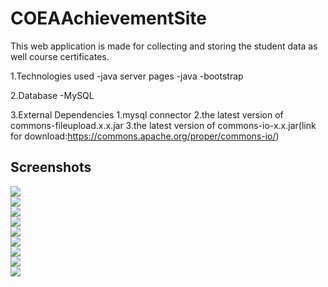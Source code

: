 # COEAAchievementSite

This web application is made for collecting and storing the student data as well course certificates.

1.Technologies used
  -java server pages
  -java
  -bootstrap
  
2.Database
  -MySQL
  
3.External Dependencies
  1.mysql connector
  2.the latest version of commons-fileupload.x.x.jar
  3.the latest version of commons-io-x.x.jar(link for download:https://commons.apache.org/proper/commons-io/)
  
## Screenshots

<img src="https://github.com/komalswami/COEAAchievement/blob/master/ss/p1.png" /> <br>
<img src="https://github.com/komalswami/COEAAchievement/blob/master/ss/p2.png" /> </br>
<img src="https://github.com/komalswami/COEAAchievement/blob/master/ss/p3.png" /> <br>
<img src="https://github.com/komalswami/COEAAchievement/blob/master/ss/p4.png" /> <br>
<img src="https://github.com/komalswami/COEAAchievement/blob/master/ss/p5.png" /> <br>
<img src="https://github.com/komalswami/COEAAchievement/blob/master/ss/p6.png" /> <br>
<img src="https://github.com/komalswami/COEAAchievement/blob/master/ss/p7.png" /> <br>
<img src="https://github.com/komalswami/COEAAchievement/blob/master/ss/p8.png" /> <br>
<img src="https://github.com/komalswami/COEAAchievement/blob/master/ss/p9.png" /> <br>
  
